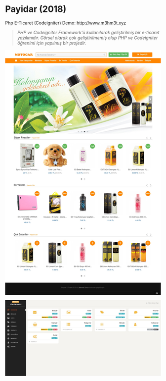 # Payidar (2018)
Php E-Ticaret (Codeigniter)
Demo: http://www.m3hm3t.xyz

> *PHP ve Codeigniter Framework'ü kullanılarak geliştirilmiş bir e-ticaret yazılımıdır. Görsel olarak çok geliştirilmemiş olup PHP ve Codeigniter
öğrenimi için yapılmış bir projedir.*



![alt text](https://raw.githubusercontent.com/mehmetzantur/Payidar/master/payidarSS.jpeg)

![alt text](https://raw.githubusercontent.com/mehmetzantur/Payidar/master/payidarpanelSS.JPG)


